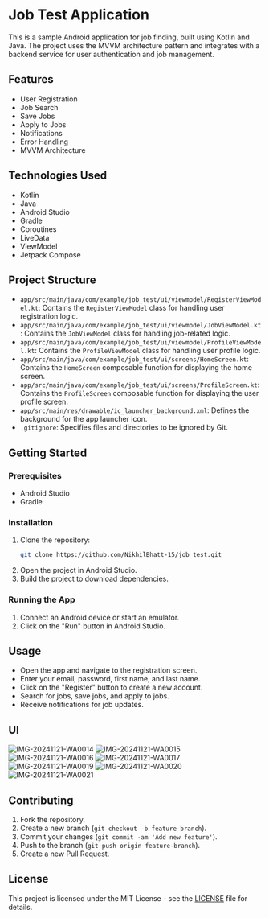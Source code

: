 # Job Test Application

This is a sample Android application for job finding, built using Kotlin and Java. The project uses the MVVM architecture pattern and integrates with a backend service for user authentication and job management.

## Features

- User Registration
- Job Search
- Save Jobs
- Apply to Jobs
- Notifications
- Error Handling
- MVVM Architecture

## Technologies Used

- Kotlin
- Java
- Android Studio
- Gradle
- Coroutines
- LiveData
- ViewModel
- Jetpack Compose

## Project Structure

- `app/src/main/java/com/example/job_test/ui/viewmodel/RegisterViewModel.kt`: Contains the `RegisterViewModel` class for handling user registration logic.
- `app/src/main/java/com/example/job_test/ui/viewmodel/JobViewModel.kt`: Contains the `JobViewModel` class for handling job-related logic.
- `app/src/main/java/com/example/job_test/ui/viewmodel/ProfileViewModel.kt`: Contains the `ProfileViewModel` class for handling user profile logic.
- `app/src/main/java/com/example/job_test/ui/screens/HomeScreen.kt`: Contains the `HomeScreen` composable function for displaying the home screen.
- `app/src/main/java/com/example/job_test/ui/screens/ProfileScreen.kt`: Contains the `ProfileScreen` composable function for displaying the user profile screen.
- `app/src/main/res/drawable/ic_launcher_background.xml`: Defines the background for the app launcher icon.
- `.gitignore`: Specifies files and directories to be ignored by Git.

## Getting Started

### Prerequisites

- Android Studio
- Gradle

### Installation

1. Clone the repository:
    ```sh
    git clone https://github.com/NikhilBhatt-15/job_test.git
    ```
2. Open the project in Android Studio.
3. Build the project to download dependencies.

### Running the App

1. Connect an Android device or start an emulator.
2. Click on the "Run" button in Android Studio.

## Usage

- Open the app and navigate to the registration screen.
- Enter your email, password, first name, and last name.
- Click on the "Register" button to create a new account.
- Search for jobs, save jobs, and apply to jobs.
- Receive notifications for job updates.

## UI
![IMG-20241121-WA0014](https://github.com/user-attachments/assets/8769fe98-7d5d-4356-bc3b-2dc8c4d1b1c2)
![IMG-20241121-WA0015](https://github.com/user-attachments/assets/5c017822-c450-411b-83a1-0fc434994140)
![IMG-20241121-WA0016](https://github.com/user-attachments/assets/4d24c510-d1a9-41e5-a875-d011588c1ddf)
![IMG-20241121-WA0017](https://github.com/user-attachments/assets/79cf2940-b4cf-45da-b1ca-5e171eedaee5)
![IMG-20241121-WA0019](https://github.com/user-attachments/assets/57bebcb0-634a-4199-8aa9-f31213485511)
![IMG-20241121-WA0020](https://github.com/user-attachments/assets/9db18a77-3d90-4e55-9a7b-30eab3f61363)
![IMG-20241121-WA0021](https://github.com/user-attachments/assets/be94e1c1-128e-4c2d-acf8-74606ef8abb3)

## Contributing

1. Fork the repository.
2. Create a new branch (`git checkout -b feature-branch`).
3. Commit your changes (`git commit -am 'Add new feature'`).
4. Push to the branch (`git push origin feature-branch`).
5. Create a new Pull Request.

## License

This project is licensed under the MIT License - see the [LICENSE](LICENSE) file for details.
